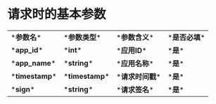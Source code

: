 # 请求时的基本参数

<table>
    <tr>
        <td>*<b>参数名</b>*</td>
        <td>*<b>参数类型</b>*</td>
        <td>*<b>参数含义</b>*</td>
        <td>*<b>是否必填</b>*</td>
    </tr>
    <tr>
        <td>*<b>app_id</b>*</td>
        <td>*<b>int</b>*</td>
        <td>*<b>应用ID</b>*</td>
        <td>*<b>是</b>*</td>
    </tr>
    <tr>
        <td>*<b>app_name</b>*</td>
        <td>*<b>string</b>*</td>
        <td>*<b>应用名称</b>*</td>
        <td>*<b>是</b>*</td>
    </tr>  
    <tr>
        <td>*<b>timestamp</b>*</td>
        <td>*<b>timestamp</b>*</td>
        <td>*<b>请求时间戳</b>*</td>
        <td>*<b>是</b>*</td>
    </tr>
    <tr>
         <td>*<b>sign</b>*</td>
         <td>*<b>string</b>*</td>
         <td>*<b>请求签名</b>*</td>
         <td>*<b>是</b>*</td>
    </tr>  
</table>

